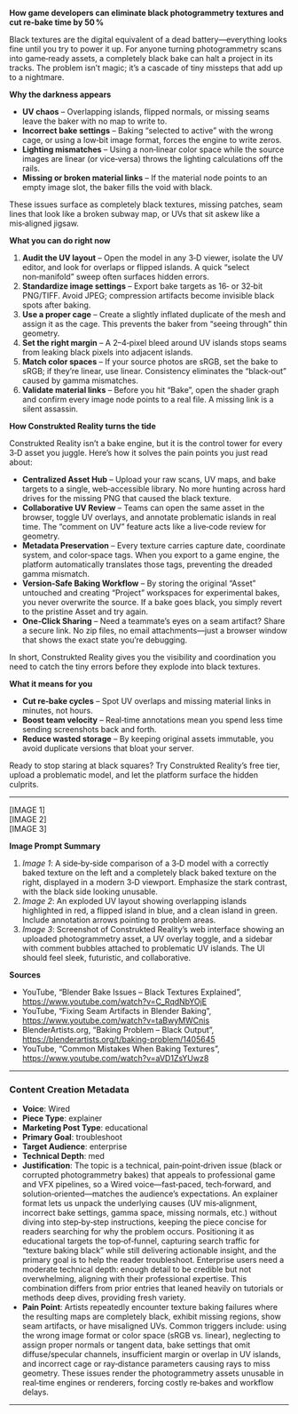 **How game developers can eliminate black photogrammetry textures and cut re‑bake time by 50 %**

Black textures are the digital equivalent of a dead battery—everything looks fine until you try to power it up. For anyone turning photogrammetry scans into game‑ready assets, a completely black bake can halt a project in its tracks. The problem isn’t magic; it’s a cascade of tiny missteps that add up to a nightmare.

**Why the darkness appears**

- **UV chaos** – Overlapping islands, flipped normals, or missing seams leave the baker with no map to write to.  
- **Incorrect bake settings** – Baking “selected to active” with the wrong cage, or using a low‑bit image format, forces the engine to write zeros.  
- **Lighting mismatches** – Using a non‑linear color space while the source images are linear (or vice‑versa) throws the lighting calculations off the rails.  
- **Missing or broken material links** – If the material node points to an empty image slot, the baker fills the void with black.  

These issues surface as completely black textures, missing patches, seam lines that look like a broken subway map, or UVs that sit askew like a mis‑aligned jigsaw.

**What you can do right now**

1. **Audit the UV layout** – Open the model in any 3‑D viewer, isolate the UV editor, and look for overlaps or flipped islands. A quick “select non‑manifold” sweep often surfaces hidden errors.  
2. **Standardize image settings** – Export bake targets as 16‑ or 32‑bit PNG/TIFF. Avoid JPEG; compression artifacts become invisible black spots after baking.  
3. **Use a proper cage** – Create a slightly inflated duplicate of the mesh and assign it as the cage. This prevents the baker from “seeing through” thin geometry.  
4. **Set the right margin** – A 2–4‑pixel bleed around UV islands stops seams from leaking black pixels into adjacent islands.  
5. **Match color spaces** – If your source photos are sRGB, set the bake to sRGB; if they’re linear, use linear. Consistency eliminates the “black‑out” caused by gamma mismatches.  
6. **Validate material links** – Before you hit “Bake”, open the shader graph and confirm every image node points to a real file. A missing link is a silent assassin.  

**How Construkted Reality turns the tide**

Construkted Reality isn’t a bake engine, but it is the control tower for every 3‑D asset you juggle. Here’s how it solves the pain points you just read about:

- **Centralized Asset Hub** – Upload your raw scans, UV maps, and bake targets to a single, web‑accessible library. No more hunting across hard drives for the missing PNG that caused the black texture.  
- **Collaborative UV Review** – Teams can open the same asset in the browser, toggle UV overlays, and annotate problematic islands in real time. The “comment on UV” feature acts like a live‑code review for geometry.  
- **Metadata Preservation** – Every texture carries capture date, coordinate system, and color‑space tags. When you export to a game engine, the platform automatically translates those tags, preventing the dreaded gamma mismatch.  
- **Version‑Safe Baking Workflow** – By storing the original “Asset” untouched and creating “Project” workspaces for experimental bakes, you never overwrite the source. If a bake goes black, you simply revert to the pristine Asset and try again.  
- **One‑Click Sharing** – Need a teammate’s eyes on a seam artifact? Share a secure link. No zip files, no email attachments—just a browser window that shows the exact state you’re debugging.  

In short, Construkted Reality gives you the visibility and coordination you need to catch the tiny errors before they explode into black textures.

**What it means for you**

- **Cut re‑bake cycles** – Spot UV overlaps and missing material links in minutes, not hours.  
- **Boost team velocity** – Real‑time annotations mean you spend less time sending screenshots back and forth.  
- **Reduce wasted storage** – By keeping original assets immutable, you avoid duplicate versions that bloat your server.  

Ready to stop staring at black squares? Try Construkted Reality’s free tier, upload a problematic model, and let the platform surface the hidden culprits.

---

[IMAGE 1]  
[IMAGE 2]  
[IMAGE 3]  

**Image Prompt Summary**

1. *Image 1*: A side‑by‑side comparison of a 3‑D model with a correctly baked texture on the left and a completely black baked texture on the right, displayed in a modern 3‑D viewport. Emphasize the stark contrast, with the black side looking unusable.  
2. *Image 2*: An exploded UV layout showing overlapping islands highlighted in red, a flipped island in blue, and a clean island in green. Include annotation arrows pointing to problem areas.  
3. *Image 3*: Screenshot of Construkted Reality’s web interface showing an uploaded photogrammetry asset, a UV overlay toggle, and a sidebar with comment bubbles attached to problematic UV islands. The UI should feel sleek, futuristic, and collaborative.  

**Sources**  
- YouTube, “Blender Bake Issues – Black Textures Explained”, https://www.youtube.com/watch?v=C_RqdNbYOjE  
- YouTube, “Fixing Seam Artifacts in Blender Baking”, https://www.youtube.com/watch?v=taBwyMWCnis  
- BlenderArtists.org, “Baking Problem – Black Output”, https://blenderartists.org/t/baking-problem/1405645  
- YouTube, “Common Mistakes When Baking Textures”, https://www.youtube.com/watch?v=aVD1ZsYUwz8 
---
### Content Creation Metadata
- **Voice**: Wired
- **Piece Type**: explainer
- **Marketing Post Type**: educational
- **Primary Goal**: troubleshoot
- **Target Audience**: enterprise
- **Technical Depth**: med
- **Justification**: The topic is a technical, pain‑point‑driven issue (black or corrupted photogrammetry bakes) that appeals to professional game and VFX pipelines, so a Wired voice—fast‑paced, tech‑forward, and solution‑oriented—matches the audience’s expectations. An explainer format lets us unpack the underlying causes (UV mis‑alignment, incorrect bake settings, gamma space, missing normals, etc.) without diving into step‑by‑step instructions, keeping the piece concise for readers searching for why the problem occurs. Positioning it as educational targets the top‑of‑funnel, capturing search traffic for “texture baking black” while still delivering actionable insight, and the primary goal is to help the reader troubleshoot. Enterprise users need a moderate technical depth: enough detail to be credible but not overwhelming, aligning with their professional expertise. This combination differs from prior entries that leaned heavily on tutorials or methods deep dives, providing fresh variety.
- **Pain Point**: Artists repeatedly encounter texture baking failures where the resulting maps are completely black, exhibit missing regions, show seam artifacts, or have misaligned UVs. Common triggers include: using the wrong image format or color space (sRGB vs. linear), neglecting to assign proper normals or tangent data, bake settings that omit diffuse/specular channels, insufficient margin or overlap in UV islands, and incorrect cage or ray‑distance parameters causing rays to miss geometry. These issues render the photogrammetry assets unusable in real‑time engines or renderers, forcing costly re‑bakes and workflow delays.
---
